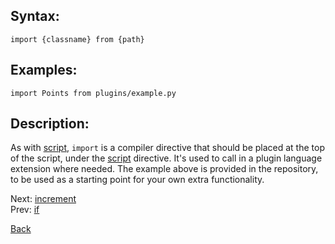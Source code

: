 ## Syntax:
`import {classname} from {path}`

## Examples:
`import Points from plugins/example.py`

## Description:
As with [script](script.md), `import` is a compiler directive that should be placed at the top of the script, under the [script](script.md) directive. It's used to call in a plugin language extension where needed. The example above is provided in the repository, to be used as a starting point for your own extra functionality.

Next: [increment](increment.md)  
Prev: [if](if.md)

[Back](../../README.md)

